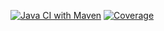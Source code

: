 [![Java CI with Maven](https://github.com/kristiania-pgr203-2021/pgr203-exam-ssovesen/actions/workflows/maven.yml/badge.svg)](https://github.com/kristiania-pgr203-2021/pgr203-exam-ssovesen/actions/workflows/maven.yml)
[![Coverage](https://github.com/kristiania-pgr203-2021/pgr203-exam-ssovesen/actions/workflows/maven.yml/badges/jacoco.svg)](https://github.com/kristiania-pgr203-2021/pgr203-exam-ssovesen/actions/workflows/maven.yml)

